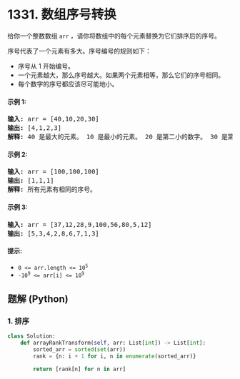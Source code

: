 # 1331. 数组序号转换
给你一个整数数组 ```arr``` ，请你将数组中的每个元素替换为它们排序后的序号。

序号代表了一个元素有多大。序号编号的规则如下：
* 序号从 1 开始编号。
* 一个元素越大，那么序号越大。如果两个元素相等，那么它们的序号相同。
* 每个数字的序号都应该尽可能地小。

#### 示例 1:
<pre>
<strong>输入:</strong> arr = [40,10,20,30]
<strong>输出:</strong> [4,1,2,3]
<strong>解释:</strong> 40 是最大的元素。 10 是最小的元素。 20 是第二小的数字。 30 是第三小的数字。
</pre>

#### 示例 2:
<pre>
<strong>输入:</strong> arr = [100,100,100]
<strong>输出:</strong> [1,1,1]
<strong>解释:</strong> 所有元素有相同的序号。
</pre>

#### 示例 3:
<pre>
<strong>输入:</strong> arr = [37,12,28,9,100,56,80,5,12]
<strong>输出:</strong> [5,3,4,2,8,6,7,1,3]
</pre>

#### 提示:
* <code>0 <= arr.length <= 10<sup>5</sup></code>
* <code>-10<sup>9</sup> <= arr[i] <= 10<sup>9</sup></code>

## 题解 (Python)

### 1. 排序
```Python
class Solution:
    def arrayRankTransform(self, arr: List[int]) -> List[int]:
        sorted_arr = sorted(set(arr))
        rank = {n: i + 1 for i, n in enumerate(sorted_arr)}

        return [rank[n] for n in arr]
```
